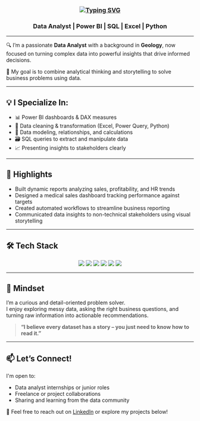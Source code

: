 <h3 align="center"><a href="https://git.io/typing-svg"><img src="https://readme-typing-svg.herokuapp.com?font=Bungee&weight=500&size=30&pause=1000&width=435&lines=Hi+there%2C+I'm+Ghada+Hassan+%F0%9F%91%A9%E2%80%8D%F0%9F%92%BB" alt="Typing SVG" /></a>

<h3 align="center">Data Analyst | Power BI | SQL | Excel | Python</h3>

---

🔍 I’m a passionate **Data Analyst** with a background in **Geology**, now focused on turning complex data into powerful insights that drive informed decisions.  

🎯 My goal is to combine analytical thinking and storytelling to solve business problems using data.

---

## 💡 I Specialize In:

- 📊 Power BI dashboards & DAX measures  
- 🧹 Data cleaning & transformation (Excel, Power Query, Python)  
- 🧠 Data modeling, relationships, and calculations  
- 🗃 SQL queries to extract and manipulate data  
- 📈 Presenting insights to stakeholders clearly

---

## 🚀 Highlights

- Built dynamic reports analyzing sales, profitability, and HR trends  
- Designed a medical sales dashboard tracking performance against targets  
- Created automated workflows to streamline business reporting  
- Communicated data insights to non-technical stakeholders using visual storytelling

---

## 🛠 Tech Stack

<p align="center">
  <img src="https://img.shields.io/badge/-Power%20BI-F2C811?style=for-the-badge&logo=powerbi&logoColor=black" />
  <img src="https://img.shields.io/badge/-SQL-4479A1?style=for-the-badge&logo=postgresql&logoColor=white" />
  <img src="https://img.shields.io/badge/-Excel-217346?style=for-the-badge&logo=microsoft-excel&logoColor=white" />
  <img src="https://img.shields.io/badge/-Python-3776AB?style=for-the-badge&logo=python&logoColor=white" />
  <img src="https://img.shields.io/badge/-DAX-000000?style=for-the-badge&logoColor=white" />
  <img src="https://img.shields.io/badge/-ETL-4B8BBE?style=for-the-badge&logo=databricks&logoColor=white" />
</p>

---

## 🧠 Mindset

I’m a curious and detail-oriented problem solver.  
I enjoy exploring messy data, asking the right business questions, and turning raw information into actionable recommendations.  

> **“I believe every dataset has a story – you just need to know how to read it.”**

---

## 📫 Let’s Connect!

I'm open to:
- Data analyst internships or junior roles  
- Freelance or project collaborations  
- Sharing and learning from the data community

📩 Feel free to reach out on [LinkedIn](https://www.linkedin.com/in/ghada-hassan-1147892b1/) or explore my projects below!
